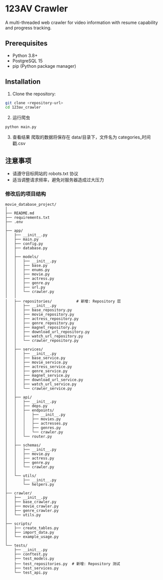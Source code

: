 # 123AV Crawler

A multi-threaded web crawler for video information with resume capability and progress tracking.

## Prerequisites

- Python 3.8+
- PostgreSQL 15
- pip (Python package manager)

## Installation

1. Clone the repository:

```bash
git clone <repository-url>
cd 123av_crawler
```

2. 运行爬虫

```bash
python main.py
```

3. 查看结果
   爬取的数据将保存在 data/目录下，文件名为 categories\_时间戳.csv

## 注意事项

- 请遵守目标网站的 robots.txt 协议
- 适当调整请求频率，避免对服务器造成过大压力

### 修改后的项目结构

```
movie_database_project/
│
├── README.md
├── requirements.txt
├── .env
│
├── app/
│   ├── __init__.py
│   ├── main.py
│   ├── config.py
│   ├── database.py
│   │
│   ├── models/
│   │   ├── __init__.py
│   │   ├── base.py
│   │   ├── enums.py
│   │   ├── movie.py
│   │   ├── actress.py
│   │   ├── genre.py
│   │   ├── url.py
│   │   └── crawler.py
│   │
│   ├── repositories/           # 新增: Repository 层
│   │   ├── __init__.py
│   │   ├── base_repository.py
│   │   ├── movie_repository.py
│   │   ├── actress_repository.py
│   │   ├── genre_repository.py
│   │   ├── magnet_repository.py
│   │   ├── download_url_repository.py
│   │   ├── watch_url_repository.py
│   │   └── crawler_repository.py
│   │
│   ├── services/
│   │   ├── __init__.py
│   │   ├── base_service.py
│   │   ├── movie_service.py
│   │   ├── actress_service.py
│   │   ├── genre_service.py
│   │   ├── magnet_service.py
│   │   ├── download_url_service.py
│   │   ├── watch_url_service.py
│   │   └── crawler_service.py
│   │
│   ├── api/
│   │   ├── __init__.py
│   │   ├── deps.py
│   │   ├── endpoints/
│   │   │   ├── __init__.py
│   │   │   ├── movies.py
│   │   │   ├── actresses.py
│   │   │   ├── genres.py
│   │   │   └── crawler.py
│   │   └── router.py
│   │
│   ├── schemas/
│   │   ├── __init__.py
│   │   ├── movie.py
│   │   ├── actress.py
│   │   ├── genre.py
│   │   └── crawler.py
│   │
│   └── utils/
│       ├── __init__.py
│       └── helpers.py
│
├── crawler/
│   ├── __init__.py
│   ├── base_crawler.py
│   ├── movie_crawler.py
│   ├── genre_crawler.py
│   └── utils.py
│
├── scripts/
│   ├── create_tables.py
│   ├── import_data.py
│   └── example_usage.py
│
└── tests/
    ├── __init__.py
    ├── conftest.py
    ├── test_models.py
    ├── test_repositories.py  # 新增: Repository 测试
    ├── test_services.py
    └── test_api.py
```
